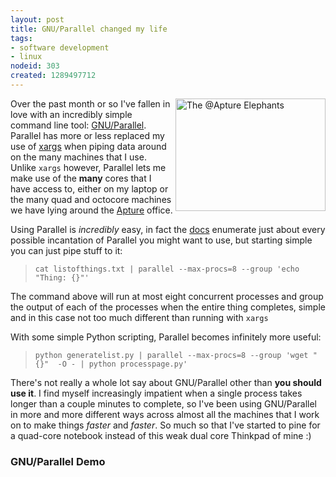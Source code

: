 ```yaml
--- 
layout: post
title: GNU/Parallel changed my life
tags: 
- software development
- linux
nodeid: 303
created: 1289497712
---
```

<a href="http://www.flickr.com/photos/agentdero/5082431682/" title="The @Apture Elephants by agentdero, on Flickr"><img src="http://farm5.static.flickr.com/4025/5082431682_0fef51e059_m.jpg" width="240" height="180" alt="The @Apture Elephants" align="right" /></a>Over the past month or so I've fallen in love with an incredibly simple command line tool: [GNU/Parallel](http://www.gnu.org/software/parallel/). Parallel has more or less replaced my use of [xargs](https://secure.wikimedia.org/wikipedia/en/wiki/xargs) when piping data around on the many machines that I use. 
Unlike `xargs` however, Parallel lets me make use of the **many** cores that I have access to, either on my laptop or the many quad and octocore machines we have lying around the [Apture](http://twitter.com/apture) office.


Using Parallel is *incredibly* easy, in fact the [docs](http://savannah.gnu.org/projects/parallel/) enumerate just about every possible incantation of Parallel you might want to use, but starting simple you can just pipe stuff to it:


> `cat listofthings.txt | parallel --max-procs=8 --group 'echo "Thing: {}"'`

The command above will run at most eight concurrent processes and group the output of each of the processes when the entire thing completes, simple and in this case not too much different than running with `xargs`


With some simple Python scripting, Parallel becomes infinitely more useful:

> `python generatelist.py | parallel --max-procs=8 --group 'wget "{}"  -O - | python processpage.py'`


There's not really a whole lot say about GNU/Parallel other than **you should use it**. I find myself increasingly impatient when a single process takes longer than a couple minutes to complete, so I've been using GNU/Parallel in more and more different ways across almost all the machines that I work on to make things *faster* and *faster*. So much so that I've started to pine for a quad-core notebook instead of this weak dual core Thinkpad of mine :)



### GNU/Parallel Demo

<center><object width="560" height="340"><param name="movie" value="http://www.youtube.com/v/OpaiGYxkSuQ?fs=1&amp;hl=en_US"></param><param name="allowFullScreen" value="true"></param><param name="allowscriptaccess" value="always"></param><embed src="http://www.youtube.com/v/OpaiGYxkSuQ?fs=1&amp;hl=en_US" type="application/x-shockwave-flash" allowscriptaccess="always" allowfullscreen="true" width="560" height="340"></embed></object></center>
<!--break-->
